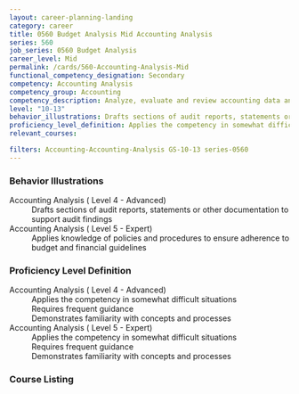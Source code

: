 ```yaml
---
layout: career-planning-landing
category: career
title: 0560 Budget Analysis Mid Accounting Analysis
series: 560
job_series: 0560 Budget Analysis
career_level: Mid
permalink: /cards/560-Accounting-Analysis-Mid
functional_competency_designation: Secondary
competency: Accounting Analysis
competency_group: Accounting
competency_description: Analyze, evaluate and review accounting data and reports using business tools and applications, and performance metrics to provide recommendations
level: "10-13"
behavior_illustrations: Drafts sections of audit reports, statements or other documentation to support audit findings ? Applies knowledge of policies and procedures to ensure adherence to budget and financial guidelines
proficiency_level_definition: Applies the competency in somewhat difficult situations ? Requires frequent guidance ? Demonstrates familiarity with concepts and processes ? Applies the competency in somewhat difficult situations ? Requires frequent guidance ? Demonstrates familiarity with concepts and processes
relevant_courses: 

filters: Accounting-Accounting-Analysis GS-10-13 series-0560
---
```


<div class="card-content-column behavior">
  <h3>Behavior Illustrations</h3>
  <dl><dt>Accounting Analysis ( Level 4 - Advanced)</dt><dd>Drafts sections of audit reports, statements or other documentation to support audit findings</dd><dt>Accounting Analysis ( Level 5 - Expert)</dt><dd>Applies knowledge of policies and procedures to ensure adherence to budget and financial guidelines</dd></dl>
</div>
<div class="card-content-column prof-level">
  <h3>Proficiency Level Definition</h3>
  <dl><dt>Accounting Analysis ( Level 4 - Advanced)</dt><dd>Applies the competency in somewhat difficult situations </dd><dd> Requires frequent guidance </dd><dd> Demonstrates familiarity with concepts and processes</dd><dt>Accounting Analysis ( Level 5 - Expert)</dt><dd>Applies the competency in somewhat difficult situations </dd><dd> Requires frequent guidance </dd><dd> Demonstrates familiarity with concepts and processes</dd></dl>
</div>
<div class="card-content-column">
  <h3>Course Listing</h3>
  <ul>
  
  </ul>
</div>